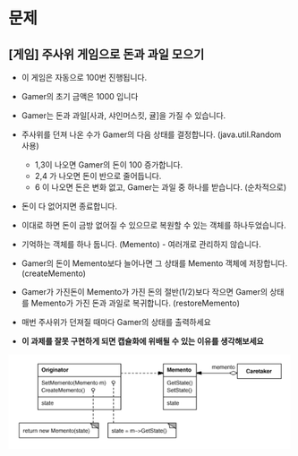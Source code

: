 # 문제
## [게임] 주사위 게임으로 돈과 과일 모으기
- 이 게임은 자동으로 100번 진행됩니다.
- Gamer의 초기 금액은 1000 입니다
- Gamer는 돈과 과일[사과, 샤인머스킷, 귤]을 가질 수 있습니다.
- 주사위를 던져 나온 수가 Gamer의 다음 상태를 결정합니다. (java.util.Random 사용)
  - 1,3이 나오면 Gamer의 돈이 100 증가합니다. 
  - 2,4 가 나오면 돈이 반으로 줄어듭니다. 
  - 6 이 나오면 돈은 변화 없고, Gamer는 과일 중 하나를 받습니다. (순차적으로)
- 돈이 다 없어지면 종료합니다.
- 이대로 하면 돈이 금방 없어질 수 있으므로 복원할 수 있는 객체를 하나두었습니다.
- 기억하는 객체를 하나 둡니다. (Memento) - 여러개로 관리하지 않습니다.
- Gamer의 돈이 Memento보다 늘어나면 그 상태를 Memento 객체에 저장합니다. (createMemento)
- Gamer가 가진돈이 Memento가 가진 돈의 절반(1/2)보다 작으면 Gamer의 상태를 Memento가 가진 돈과 과일로 복귀합니다. (restoreMemento)

- 매번 주사위가 던져질 때마다 Gamer의 상태를 출력하세요
- **이 과제를 잘못 구현하게 되면 캡슐화에 위배될 수 있는 이유를 생각해보세요**

![img.png](structure.png)